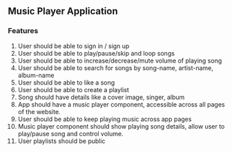 ## Music Player Application

### Features

1. User should be able to sign in / sign up
2. User should be able to play/pause/skip and loop songs
3. User should be able to increase/decrease/mute volume of playing song
4. User should be able to search for songs by song-name, artist-name, album-name
5. User should be able to like a song
6. User should be able to create a playlist
7. Song should have details like a cover image, singer, album
8. App should have a music player component, accessible across all pages of the website. 
9. User should be able to keep playing music across app pages
10. Music player component should show playing song details, allow user to play/pause song and control volume.
11. User playlists should be public